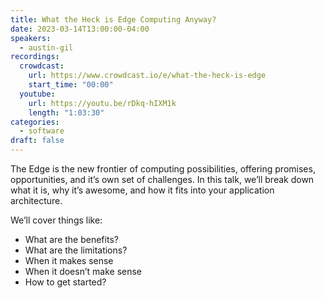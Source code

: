 ```yaml
---
title: What the Heck is Edge Computing Anyway?
date: 2023-03-14T13:00:00-04:00
speakers:
  - austin-gil
recordings:
  crowdcast:
    url: https://www.crowdcast.io/e/what-the-heck-is-edge
    start_time: "00:00"
  youtube:
    url: https://youtu.be/rDkq-hIXM1k
    length: "1:03:30"
categories:
  - software
draft: false
---
```


The Edge is the new frontier of computing possibilities, offering promises, opportunities, and it’s own set of challenges. In this talk, we’ll break down what it is, why it’s awesome, and how it fits into your application architecture.

We’ll cover things like:
- What are the benefits?
- What are the limitations?
- When it makes sense
- When it doesn’t make sense
- How to get started?
